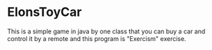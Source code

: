 # ElonsToyCar

This is a simple game in java by one class that you can buy a car and control it by a remote and this program is "Exercism" exercise.

